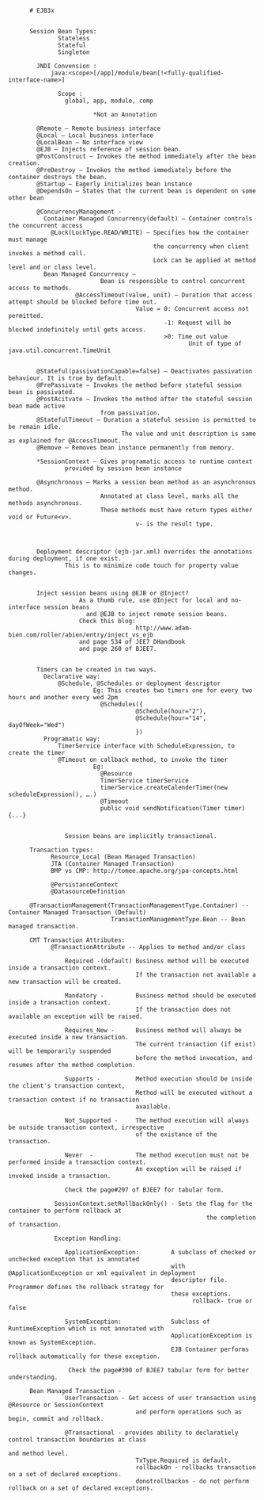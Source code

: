           # EJB3x


          Session Bean Types:
                  Stateless
                  Stateful
                  Singleton

            JNDI Convension : 
                java:<scope>[/app]/module/bean[!<fully-qualified-interface-name>]

                  Scope : 	
                    global, app, module, comp

                            *Not an Annotation

            @Remote – Remote business interface
            @Local – Local business interface
            @LocalBean – No interface view
            @EJB – Injects reference of session bean.
            @PostConstruct – Invokes the method immediately after the bean creation.
            @PreDestroy – Invokes the method immediately before the container destroys the bean.
            @Startup – Eagerly initializes bean instance
            @DependsOn – States that the current bean is dependent on some other bean
            
            @ConcurrencyManagement - 
              Container Managed Concurrency(default) – Container controls the concurrent access
                @Lock(LockType.READ/WRITE) – Specifies how the container must manage 
                                             the concurrency when client invokes a method call.
                                             Lock can be applied at method level and or class level.
              Bean Managed Concurrency – 
                              Bean is responsible to control concurrent access to methods.
                       @AccessTimeout(value, unit) – Duration that access attempt should be blocked before time out.
                                        Value = 0: Concurrent access not permitted.
                                                -1: Request will be blocked indefinitely until gets access.
                                                >0: Time out value 
                                                       Unit of type of java.util.concurrent.TimeUnit


            @Stateful(passivationCapable=false) – Deactivates passivation behaviour. It is true by default.
            @PrePassivate – Invokes the method before stateful session bean is passivated.
            @PostAcitvate – Invokes the method after the stateful session bean made active 
                              from passivation.
            @StatefulTimeout – Duration a stateful session is permitted to be remain idle. 
                                    The value and unit description is same as explained for @AccessTimeout.
            @Remove – Removes bean instance permanently from memory.
            
            *SessionContext – Gives programatic access to runtime context 
                    provided by session bean instance
            
            @Asynchronous – Marks a session bean method as an asynchronous method.
                              Annotated at class level, marks all the methods asynchronous. 
                              These methods must have return types either void or Future<v>.
                                        v- is the result type.
            


            Deployment descriptor (ejb-jar.xml) overrides the annotations during deployment, if one exist.
                    This is to minimize code touch for property value changes.


            Inject session beans using @EJB or @Inject?
                        As a thumb rule, use @Inject for local and no-interface session beans 
                          and @EJB to inject remote session beans.
                        Check this blog: 
                                        http://www.adam-bien.com/roller/abien/entry/inject_vs_ejb
                        and page 534 of JEE7 DHandbook
                        and page 260 of BJEE7.

            
            Timers can be created in two ways.
              Declarative way: 
                  @Schedule, @Schedules or deployment descriptor
                            Eg: This creates two timers one for every two hours and another every wed 2pm
                              @Schedules({
                                        @Schedule(hour="2"),
                                        @Schedule(hour="14", dayOfWeek="Wed")
                                        })
              Programatic way: 
                  TimerService interface with ScheduleExpression, to create the timer
                  @Timeout on callback method, to invoke the timer
                            Eg:
                              @Resource
                              TimerService timerService
                              timerService.createCalenderTimer(new scheduleExpression(), ….)
                              @Timeout
                              public void sendNotification(Timer timer){...}


                    Session beans are implicitly transactional.

          Transaction types:
                Resource_Local (Bean Managed Transaction)
                JTA (Container Managed Transaction)
                BMP vs CMP: http://tomee.apache.org/jpa-concepts.html
            
                @PersistanceContext
                @DatasourceDefinition	

          @TransactionManagement(TransactionManagementType.Container) -- Container Managed Transaction (Default)
                                 TransactionManagementType.Bean -- Bean managed transaction.
                                 
          CMT Transaction Attributes:
                @TransactionAttribute -- Applies to method and/or class 
                    
                    Required -(default) Business method will be executed inside a transaction context. 
                                        If the transaction not available a new transaction will be created.
                    
                    Mandatory -         Business method should be executed inside a transaction context. 
                                        If the transaction does not available an exception will be raised.
                    
                    Requires_New -      Business method will always be executed inside a new transaction.
                                        The current transaction (if exist) will be temporarily suspended 
                                        before the method invocation, and resumes after the method completion.
 
                    Supports -          Method execution should be inside the client's transaction context,
                                        Method will be executed without a transaction context if no transaction 
                                        available.
                                        
                    Not_Supported -     The method execution will always be outside transaction context, irrespective
                                        of the existance of the transaction.
                    
                    Never  -            The method execution must not be performed inside a transaction context.
                                        An exception will be raised if invoked inside a transaction.
                                        
                    Check the page#297 of BJEE7 for tabular form.

                 SessionContext.setRollbackOnly() - Sets the flag for the container to perform rollback at 
                                                            the completion of transaction.
          
                 Exception Handling:
                    
                    ApplicationException:         A subclass of checked or unchecked exception that is annotated 
                                                  with @ApplicationException or xml equivalent in deployment 
                                                  descriptor file. Programmer defines the rollback strategy for 
                                                  these exceptions.
                                                        rollback- true or false
                    
                    SystemException:              Subclass of RuntimeException which is not annotated with 
                                                  ApplicationException is known as SystemException.
                                                  EJB Container performs rollback automatically for these exception.
                                                                            
                     Check the page#300 of BJEE7 tabular form for better understanding.
          
          Bean Managed Transaction - 
                    UserTransaction - Get access of user transaction using @Resource or SessionContext
                                        and perform operations such as begin, commit and rollback.
                    
                    @Transactional - provides ability to declaratiely control transaction boundaries at class 
                                                                                             and method level.
                                        TxType.Required is default.
                                        rollbackOn - rollbacks transaction on a set of declared exceptions.
                                        donotrollbackon - do not perform rollback on a set of declared exceptions.
